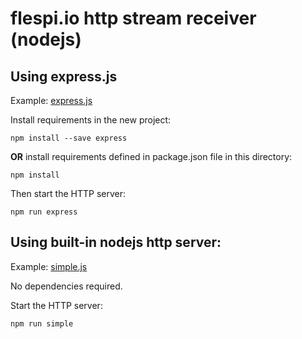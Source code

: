 # flespi.io http stream receiver (nodejs)

## Using express.js

Example: [express.js](express.js)

Install requirements in the new project:

    npm install --save express

**OR** install requirements defined in package.json file in this directory:

    npm install

Then start the HTTP server:

    npm run express

## Using built-in nodejs http server:

Example: [simple.js](simple.js)

No dependencies required.

Start the HTTP server:

    npm run simple
